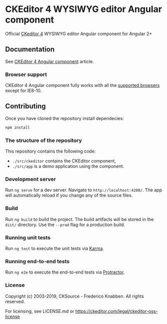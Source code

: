 # CKEditor 4 WYSIWYG editor Angular component

Official [CKeditor 4](https://ckeditor.com/ckeditor-4/) WYSIWYG editor Angular component for Angular 2+

## Documentation

See [CKEditor 4 Angular component](https://ckeditor.com/docs/ckeditor4/latest/guide/dev_angular.html) article.

### Browser support

CKEditor 4 Angular component fully works with all the [supported browsers](https://ckeditor.com/docs/ckeditor4/latest/guide/dev_browsers.html#officially-supported-browsers) except for IE8-10.

## Contributing

Once you have cloned the repository install dependecies:

```bash
npm install
```

### The structure of the repository

This repository contains the following code:

* `./src/ckeditor` contains the CKEditor component,
* `./src/app` is a demo application using the component.

### Development server

Run `ng serve` for a dev server. Navigate to `http://localhost:4200/`. The app will automatically reload if you change any of the source files.

### Build

Run `ng build` to build the project. The build artifacts will be stored in the `dist/` directory. Use the `--prod` flag for a production build.

### Running unit tests

Run `ng test` to execute the unit tests via [Karma](https://karma-runner.github.io).

### Running end-to-end tests

Run `ng e2e` to execute the end-to-end tests via [Protractor](http://www.protractortest.org/).

### License
Copyright (c) 2003-2019, CKSource - Frederico Knabben. All rights reserved.

For licensing, see LICENSE.md or https://ckeditor.com/legal/ckeditor-oss-license
